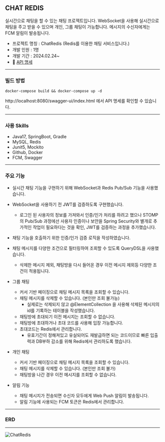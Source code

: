 CHAT REDIS
---

실시간으로 채팅을 할 수 있는 채팅 프로젝트입니다.
WebSocket을 사용해 실시간으로 채팅을 주고 받을 수 있으며 개인, 그룹 채팅이 가능합니다.
메시지의 수신자에게는 FCM 알림이 발송됩니다.

- 프로젝트 명칭 : ChatRedis (Redis를 이용한 채팅 서비스입니다.)
- 개발 인원 : 1명
- 개발 기간 : 2024.02.24~
- 📄 [API 명세](https://www.notion.so/CHAT-REDIS-API-1f790348c2ed459180cef26e5e1a6944?pvs=21)

---

### 빌드 방법

```docker
docker-compose build && docker-compose up -d
```

http://localhost:8080/swagger-ui/index.html 에서 API 명세를 확인할 수 있습니다.

---

### 사용 Skills

- Java17, SpringBoot, Gradle
- MySQL, Redis
- Junit5, Mockito
- Github, Docker
- FCM, Swagger

---

### 주요 기능

- 실시간 채팅 기능을 구현하기 위해 WebSocket과 Redis Pub/Sub 기능을 사용했습니다.
- WebSocket을 사용하기 전 JWT를 검증하도록 구현했습니다.
    - 로그인 된 사용자의 정보를 가져와서 인증/인가 처리를 하려고 했으나  STOMP의 Pub/Sub 과정에선 사용자 인증이나 보안을 Spring Security와 별개로 추가적인 작업이 필요하다는 것을 확인, JWT를 검증하는 과정을 추가했습니다.
- 채팅 기능을 호출하기 위한 인증/인가 검증 로직을 작성하였습니다.
- 채팅 메시지를 다양한 조건으로 필터링하여 조회할 수 있도록 QueryDSL을 사용했습니다.
    - 삭제한 메시지 제외, 채팅방을 다시 들어온 경우 이전 메시지 제외등 다양한 조건이 적용됩니다.

- 그룹 채팅
    - 커서 기반 페이징으로 채팅 메시지 목록을 조회할 수 있습니다.
    - 채팅 메시지를 삭제할 수 있습니다. (본인만 조회 불가능)
        - 실제로는 삭제되지 않고 @ElementCollection 을 사용해 삭제된 메시지의 id를 기록하는 테이블을 작성했습니다.
    - 채팅방에 초대되기 이전 메시지는 조회할 수 없습니다.
    - 채팅방에 초대하거나 초대 코드를 사용해 입장 가능합니다.
    - 초대코드는 Redis에서 관리합니다.
        - 유효기간이 정해져있고 유실되어도 재발급하면 되는 코드이므로 빠른 입출력과 DB부하 감소를 위해 Redis에서 관리하도록 했습니다.
- 개인 채팅
    - 커서 기반 페이징으로 채팅 메시지 목록을 조회할 수 있습니다.
    - 채팅 메시지를 삭제할 수 있습니다. (본인만 조회 불가)
    - 채팅방을 나간 경우 이전 메시지를 조회할 수 없습니다.
- 알림 기능
    - 채팅 메시지가 전송되면 수신자 모두에게 Web Push 알림이 발송됩니다.
    - 알림 기능에 사용되는 FCM 토큰은 Redis에서 관리합니다.

---

### ERD

---

![ChatRedis](https://github.com/hankyu0301/ChatRedis/assets/77604789/9c6659d8-36a3-4401-b314-6f7e0af2986c)
